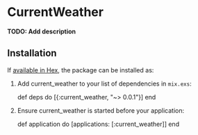 # CurrentWeather

**TODO: Add description**

## Installation

If [available in Hex](https://hex.pm/docs/publish), the package can be installed as:

  1. Add current_weather to your list of dependencies in `mix.exs`:

        def deps do
          [{:current_weather, "~> 0.0.1"}]
        end

  2. Ensure current_weather is started before your application:

        def application do
          [applications: [:current_weather]]
        end
